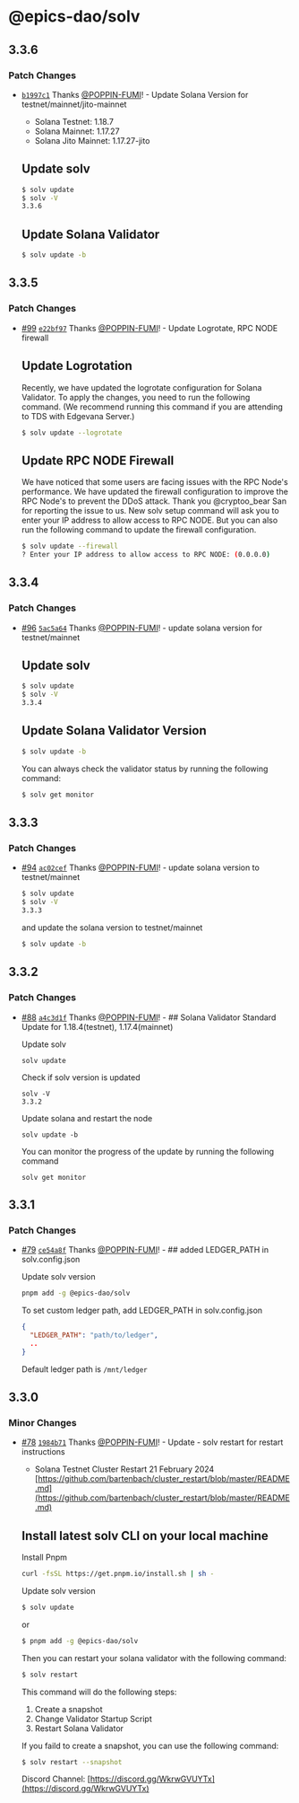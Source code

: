 # @epics-dao/solv

## 3.3.6

### Patch Changes

- [`b1997c1`](https://github.com/EpicsDAO/solv/commit/b1997c135ab28460934b1c3f66e67e2206d73f4a) Thanks [@POPPIN-FUMI](https://github.com/POPPIN-FUMI)! - Update Solana Version for testnet/mainnet/jito-mainnet

  - Solana Testnet: 1.18.7
  - Solana Mainnet: 1.17.27
  - Solana Jito Mainnet: 1.17.27-jito

  ## Update solv

  ```bash
  $ solv update
  $ solv -V
  3.3.6
  ```

  ## Update Solana Validator

  ```bash
  $ solv update -b
  ```

## 3.3.5

### Patch Changes

- [#99](https://github.com/EpicsDAO/solv/pull/99) [`e22bf97`](https://github.com/EpicsDAO/solv/commit/e22bf97e4d89e9e7eeb98252a61ecefc2e13a022) Thanks [@POPPIN-FUMI](https://github.com/POPPIN-FUMI)! - Update Logrotate, RPC NODE firewall

  ## Update Logrotation

  Recently, we have updated the logrotate configuration for Solana Validator.
  To apply the changes, you need to run the following command.
  (We recommend running this command if you are attending to TDS with Edgevana Server.)

  ```bash
  $ solv update --logrotate
  ```

  ## Update RPC NODE Firewall

  We have noticed that some users are facing issues with the RPC Node's performance.
  We have updated the firewall configuration to improve the RPC Node's to prevent the DDoS attack.
  Thank you @cryptoo_bear San for reporting the issue to us.
  New solv setup command will ask you to enter your IP address to allow access to RPC NODE.
  But you can also run the following command to update the firewall configuration.

  ```bash
  $ solv update --firewall
  ? Enter your IP address to allow access to RPC NODE: (0.0.0.0)
  ```

## 3.3.4

### Patch Changes

- [#96](https://github.com/EpicsDAO/solv/pull/96) [`5ac5a64`](https://github.com/EpicsDAO/solv/commit/5ac5a64dfe16151e20b2492158fe18da32de382e) Thanks [@POPPIN-FUMI](https://github.com/POPPIN-FUMI)! - update solana version for testnet/mainnet

  ## Update solv

  ```bash
  $ solv update
  $ solv -V
  3.3.4
  ```

  ## Update Solana Validator Version

  ```bash
  $ solv update -b
  ```

  You can always check the validator status by running the following command:

  ```bash
  $ solv get monitor
  ```

## 3.3.3

### Patch Changes

- [#94](https://github.com/EpicsDAO/solv/pull/94) [`ac02cef`](https://github.com/EpicsDAO/solv/commit/ac02cefa6d9621998898fcc2c19ef01e2295fc7f) Thanks [@POPPIN-FUMI](https://github.com/POPPIN-FUMI)! - update solana version to testnet/mainnet

  ```bash
  $ solv update
  $ solv -V
  3.3.3
  ```

  and update the solana version to testnet/mainnet

  ```bash
  $ solv update -b
  ```

## 3.3.2

### Patch Changes

- [#88](https://github.com/EpicsDAO/solv/pull/88) [`a4c3d1f`](https://github.com/EpicsDAO/solv/commit/a4c3d1fc2f976a005bb724c028c4360cbe123e0c) Thanks [@POPPIN-FUMI](https://github.com/POPPIN-FUMI)! - ## Solana Validator Standard Update for 1.18.4(testnet), 1.17.4(mainnet)

  Update solv

  ```
  solv update
  ```

  Check if solv version is updated

  ```
  solv -V
  3.3.2
  ```

  Update solana and restart the node

  ```
  solv update -b
  ```

  You can monitor the progress of the update by running the following command

  ```
  solv get monitor
  ```

## 3.3.1

### Patch Changes

- [#79](https://github.com/EpicsDAO/solv/pull/79) [`ce54a8f`](https://github.com/EpicsDAO/solv/commit/ce54a8fa3c06bf7e53b760b94665194de3fa4bef) Thanks [@POPPIN-FUMI](https://github.com/POPPIN-FUMI)! - ## added LEDGER_PATH in solv.config.json

  Update solv version

  ```bash
  pnpm add -g @epics-dao/solv
  ```

  To set custom ledger path, add LEDGER_PATH in solv.config.json

  ```~/solv.config.json
  {
    "LEDGER_PATH": "path/to/ledger",
    ..
  }
  ```

  Default ledger path is `/mnt/ledger`

## 3.3.0

### Minor Changes

- [#78](https://github.com/EpicsDAO/solv/pull/78) [`1984b71`](https://github.com/EpicsDAO/solv/commit/1984b71d32b53e53615ad6efbde6e6e1f25d296f) Thanks [@POPPIN-FUMI](https://github.com/POPPIN-FUMI)! - Update - solv restart for restart instructions

  - Solana Testnet Cluster Restart 21 February 2024
    [https://github.com/bartenbach/cluster_restart/blob/master/README.md](https://github.com/bartenbach/cluster_restart/blob/master/README.md)

  ## Install latest solv CLI on your local machine

  Install Pnpm

  ```bash
  curl -fsSL https://get.pnpm.io/install.sh | sh -
  ```

  Update solv version

  ```bash
  $ solv update
  ```

  or

  ```bash
  $ pnpm add -g @epics-dao/solv
  ```

  Then you can restart your solana validator with the following command:

  ```bash
  $ solv restart
  ```

  This command will do the following steps:

  1. Create a snapshot
  2. Change Validator Startup Script
  3. Restart Solana Validator

  If you faild to create a snapshot, you can use the following command:

  ```bash
  $ solv restart --snapshot
  ```

  Discord Channel: [https://discord.gg/WkrwGVUYTx](https://discord.gg/WkrwGVUYTx)
